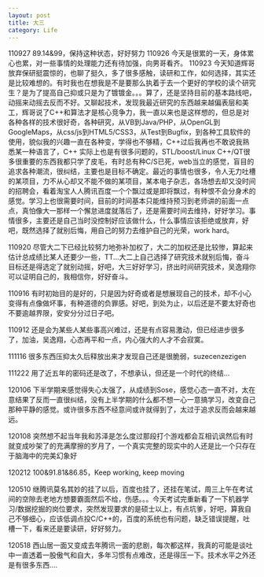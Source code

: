 ```yaml
---
layout: post
title: 大三
category: Life
---
```

110927
    89.14&99，保持这种状态，好好努力
110926
    今天是很累的一天，身体累心也累，对一些事情的处理能力还有待加强，向男哥看齐。
110923
    今天知道辉哥放弃保研挺震惊的，也聊了挺久，多了很多感触，读研和工作，如何选择，其实还是比较难想的。有时我也在想我是不是要那么执着于去一个更好的学校的读个研究生？是为了提高自己抑或只是为了镀镀金。。。算了，还是坚持目前的基本路线吧，动摇来动摇去反而不好。又聊起技术，发现我最近研究的东西越来越偏表层和美工，辉哥说了C++和算法才是核心竞争力，我一直以来也是这样想的，但总是对各种各样的技术很好奇，各种研究，从VB到Java/PHP，从OpenGL到GoogleMaps，从css/js到HTML5/CSS3，从Test到Bugfix，到各种工具软件的使用，貌似我的兴趣一直在各种变，学得也不够精，C++过后我再也不敢说我熟悉某一种语言了，C++
实际上也是有很多问题的，STL/boost/Linux C++/QT很多很重要的东西我都只学了皮毛，有时总有种C/S已死，web当立的感觉，盲目的追求各种潮流，很纠结，主要也是目标不确定。最近的事情也很多，令人无力吐槽的某项目，力不从心却又不能不做的某项目，某本电子杂志，各场想去却又没时间的招聘会，看着淘宝人人腾讯百度一个个飘过或是即将飘过，有种恨不会分身术的感觉。学习上也很需要时间，目前的时间基本只能维持预习到老师讲的前面一点点，真怕像大一那样一个懈怠进度就落后了，还是需要时间去维持，好好学习。事情很多，主要还是自己当时没控制好应该做什么，什么事情应该拒绝或放弃，好吧，既然选择了就别后悔，用自己的努力去维护自己的光荣，work hard。

110920
尽管大二下已经比较努力地弥补加权了，大二的加权还是比较惨，算起来估计总成绩比某人还要少一些，TT...大二上自己选择了研究技术就别后悔，奋斗目标还是得选定了就别动摇，好吧，大三好好学习，挤出时间研究技术，吴逸翔你可以证明自己的，我相信你，好好奋斗。

110916 
      有时初始目的是好的，只是因为好奇或者是想展现自己的技术，却不小心变得有点像做坏事，有种道德的负罪感。好吧，到处为止，以后还是不要太好奇也不要逾越界限，安安分分过日子吧。
 
110912
          还是会为某些人某些事高兴难过，还是有点容易激动，但已经进步很多了，加油，吴逸翔，心态再平和一点，内心强大的人才不会寂寞。

 
111116
很多东西压抑太久后释放出来才发现自己还是很脆弱，suzecenzezigen

111222
用了近五年的密码还是改了，不想承认，但还是一个时代的终结...

120106
下半学期来感觉得失心太强了，从成绩到Sose，感觉心态一直不对，太在意结果了反而一直很纠结，没有上半学期的什么都不想一心一意搞学习，改变自己那种平静的感觉。或许很多东西不经意间或许就得到了，太过于追求反而会越来越远。

120108
突然想不起当年我和苏泽是怎么度过那段打个游戏都会互相讥讽然后有时就变成吵架了的充满摩擦的岁月了，一个真实完整的现实中的人还是比一个只存在于脑海中的完美幻象好

120212
100&91.81&86.85，Keep working, keep moving

120510
继腾讯莫名其妙的挂了以后，百度也挂了，还挂在笔试，周三上午在考试间的空隙去老地方想要霸面然后不给，伤感。。。今天考试完重新看了一下机器学习/数据挖掘的岗位要求，突然发现要求的是硕士以上，有点坑爹，好吧，算我自己不够细心，应该低调点投C/C++的，百度的系统也有问题，缺乏错误提醒，吐槽一下，看来还是要读研，好好努力。

120518
西山居一面又变成去年腾讯一面的悲剧，每次都这样，我真的可能是谈吐中一直透着一股傲气和自大，多年习惯有点难改，还是得压一下。技术水平之外还是有很多东西....